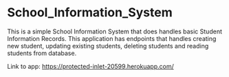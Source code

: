 # School_Information_System
This is a simple School Information System that does handles basic Student Information Records.
This application has endpoints that handles creating new student, updating existing students, deleting students and reading students from database.

Link to app: https://protected-inlet-20599.herokuapp.com/
